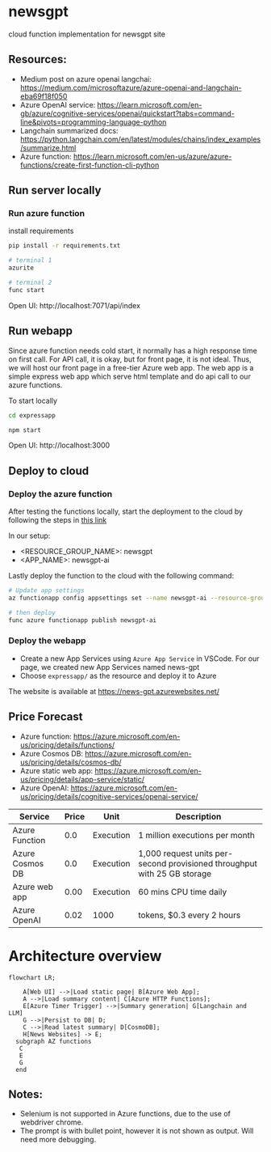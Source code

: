 # newsgpt
cloud function implementation for newsgpt site

## Resources: 
- Medium post on azure openai langchai: https://medium.com/microsoftazure/azure-openai-and-langchain-eba69f18f050
- Azure OpenAI service: https://learn.microsoft.com/en-gb/azure/cognitive-services/openai/quickstart?tabs=command-line&pivots=programming-language-python
- Langchain summarized docs: https://python.langchain.com/en/latest/modules/chains/index_examples/summarize.html
- Azure function: https://learn.microsoft.com/en-us/azure/azure-functions/create-first-function-cli-python

## Run server locally
### Run azure function

install requirements
```bash
pip install -r requirements.txt
```

```bash
# terminal 1
azurite

# terminal 2
func start
```

Open UI: http://localhost:7071/api/index

## Run webapp
Since azure function needs cold start, it normally has a high response time on first call. For API call, it is okay, but for front page, it is not ideal. Thus, we will host our front page in a free-tier Azure web app. The web app is a simple express web app which serve html template and do api call to our azure functions. 

To start locally
```bash
cd expressapp

npm start
```
Open UI: http://localhost:3000

## Deploy to cloud
### Deploy the azure function
After testing the functions locally, start the deployment to the cloud by following the steps in [this link](https://learn.microsoft.com/en-us/azure/azure-functions/create-first-function-cli-python?tabs=azure-cli%2Cbash&pivots=python-mode-decorators#create-supporting-azure-resources-for-your-function)

In our setup:
 - <RESOURCE_GROUP_NAME>: newsgpt
 - <APP_NAME>: newsgpt-ai


Lastly deploy the function to the cloud with the following command:

```bash
# Update app settings
az functionapp config appsettings set --name newsgpt-ai --resource-group newsgpt --settings AzureWebJobsFeatureFlags=EnableWorkerIndexing

# then deploy
func azure functionapp publish newsgpt-ai
```

### Deploy the webapp
- Create a new App Services using `Azure App Service` in VSCode. For our page, we created new App Services named news-gpt
- Choose `expressapp/` as the resource and deploy it to Azure 

The website is available at https://news-gpt.azurewebsites.net/

## Price Forecast

- Azure function: https://azure.microsoft.com/en-us/pricing/details/functions/
- Azure Cosmos DB: https://azure.microsoft.com/en-us/pricing/details/cosmos-db/
- Azure static web app: https://azure.microsoft.com/en-us/pricing/details/app-service/static/
- Azure OpenAI: https://azure.microsoft.com/en-us/pricing/details/cognitive-services/openai-service/

<!-- TODO -->

| Service | Price | Unit | Description |
| --- | --- | --- | --- |
| Azure Function | 0.0 | Execution | 1 million executions per month |
| Azure Cosmos DB | 0.0 | Execution | 1,000 request units per-second provisioned throughput with 25 GB storage	 |
| Azure web app | 0.00 | Execution | 60 mins CPU time daily |
| Azure OpenAI | 0.02 | 1000 | tokens, $0.3 every 2 hours |

# Architecture overview 
```mermaid
flowchart LR;
 
    A[Web UI] -->|Load static page| B[Azure Web App];
    A -->|Load summary content| C[Azure HTTP Functions];
    E[Azure Timer Trigger] -->|Summary generation| G[Langchain and LLM] 
    G -->|Persist to DB| D;
    C -->|Read latest summary| D[CosmoDB];
    H[News Websites] -> E;
  subgraph AZ functions
   C
   E
   G
  end
```
 
## Notes:
 - Selenium is not supported in Azure functions, due to the use of webdriver chrome.
 - The prompt is with bullet point, however it is not shown as output. Will need more debugging.

